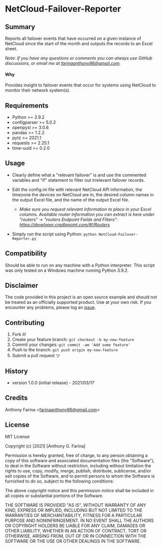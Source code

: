 # NetCloud-Failover-Reporter

## Summary
Reports all failover events that have occurred on a given instance of 
NetCloud since the start of the month and outputs the records to an Excel 
sheet.

_Note: If you have any questions or comments you can always use GitHub 
discussions, or email me at farinaanthony96@gmail.com._

#### Why
Provides insight to failover events that occur for systems using NetCloud 
to monitor their network system(s).

## Requirements
- Python >= 3.9.2
- configparser >= 5.0.2
- openpyxl >= 3.0.6
- pandas >= 1.2.2
- pytz >= 2021.1
- requests >= 2.25.1
- time-uuid >= 0.2.0

## Usage
- Clearly define what a "relevant failover" is and use the commented 
  variables and "if" statement to filter out irrelevant failover records.
  
- Edit the config.ini file with relevant NetCloud API information, the 
  timezone the devices on NetCloud are in, the desired column names in the 
  output Excel file, and the name of the output Excel file.
  - _Make sure you request relevant information to place in your Excel 
    columns. Available router information you can extract is here under 
    "routers" -> "routers Endpoint Fields and Filters":
    https://developer.cradlepoint.com/#!/Routers_
    
- Simply run the script using Python:
`python NetCloud-Failover-Reporter.py`
    
## Compatibility
Should be able to run on any machine with a Python interpreter. This script 
was only tested on a Windows machine running Python 3.9.2.

## Disclaimer
The code provided in this project is an open source example and should not 
be treated as an officially supported product. Use at your own risk. If you 
encounter any problems, please log an
[issue](https://github.com/CC-Digital-Innovation/NetCloud-Failover-Reporter/issues).

## Contributing
1. Fork it!
2. Create your feature branch: `git checkout -b my-new-feature`
3. Commit your changes: `git commit -am 'Add some feature'`
4. Push to the branch: `git push origin my-new-feature`
5. Submit a pull request ツ

## History
-  version 1.0.0 (initial release) - 2021/03/17

## Credits
Anthony Farina <<farinaanthony96@gmail.com>>

## License
MIT License

Copyright (c) [2021] [Anthony G. Farina]

Permission is hereby granted, free of charge, to any person obtaining a 
copy of this software and associated documentation files (the "Software"), 
to deal in the Software without restriction, including without limitation 
the rights to use, copy, modify, merge, publish, distribute, sublicense, 
and/or sell copies of the Software, and to permit persons to whom the 
Software is furnished to do so, subject to the following conditions:

The above copyright notice and this permission notice shall be included in 
all copies or substantial portions of the Software.

THE SOFTWARE IS PROVIDED "AS IS", WITHOUT WARRANTY OF ANY KIND, EXPRESS OR 
IMPLIED, INCLUDING BUT NOT LIMITED TO THE WARRANTIES OF MERCHANTABILITY, 
FITNESS FOR A PARTICULAR PURPOSE AND NONINFRINGEMENT. IN NO EVENT SHALL THE 
AUTHORS OR COPYRIGHT HOLDERS BE LIABLE FOR ANY CLAIM, DAMAGES OR OTHER 
LIABILITY, WHETHER IN AN ACTION OF CONTRACT, TORT OR OTHERWISE, ARISING 
FROM, OUT OF OR IN CONNECTION WITH THE SOFTWARE OR THE USE OR OTHER 
DEALINGS IN THE SOFTWARE.
